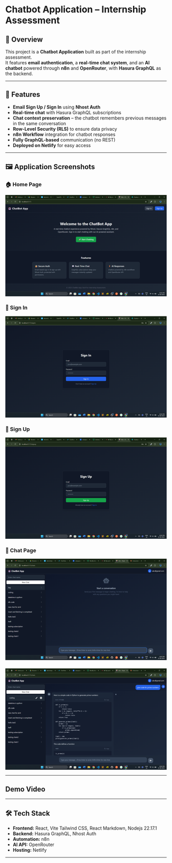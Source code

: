 # Chatbot Application – Internship Assessment

## 📌 Overview
This project is a **Chatbot Application** built as part of the internship assessment.  
It features **email authentication**, a **real-time chat system**, and an **AI chatbot** powered through **n8n** and **OpenRouter**, with **Hasura GraphQL** as the backend.

---

## 🚀 Features
- **Email Sign Up / Sign In** using **Nhost Auth**
- **Real-time chat** with Hasura GraphQL subscriptions
- **Chat context preservation** – the chatbot remembers previous messages in the same conversation
- **Row-Level Security (RLS)** to ensure data privacy
- **n8n Workflow** integration for chatbot responses
- **Fully GraphQL-based** communication (no REST)
- **Deployed on Netlify** for easy access


---

## 🖼 Application Screenshots

### 🏠 Home Page
![Home Page](public/images/home.png)

### 🔐 Sign In
![Sign In](public/images/signin.png)

### 📝 Sign Up
![Sign Up](public/images/signup.png)

### 💬 Chat Page
![Chat Page](public/images/chats1.png)
### 
![Chat Page](public/images/chats2.png)

---

## Demo Video


---

## 🛠 Tech Stack
- **Frontend:** React, Vite Tailwind CSS, React Markdown, Nodejs  22.17.1
- **Backend:** Hasura GraphQL, Nhost Auth
- **Automation:** n8n
- **AI API:** OpenRouter
- **Hosting:** Netlify

---


